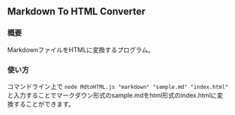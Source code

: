 ## Markdown To HTML Converter
### 概要
MarkdownファイルをHTMLに変換するプログラム。

### 使い方
コマンドライン上で
`node MdtoHTML.js "markdown" "sample.md" "index.html"`
と入力することでマークダウン形式のsample.mdをhtml形式のindex.htmlに変換することができます。
